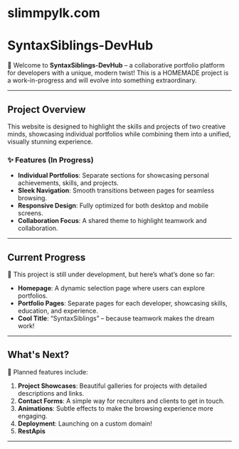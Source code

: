 # slimmpylk.com

# **SyntaxSiblings-DevHub**

🚀 Welcome to **SyntaxSiblings-DevHub** – a collaborative portfolio platform for developers with a unique, modern twist! This is a HOMEMADE project is a work-in-progress and will evolve into something extraordinary.

---

## **Project Overview**

This website is designed to highlight the skills and projects of two creative minds, showcasing individual portfolios while combining them into a unified, visually stunning experience.

### ✨ Features (In Progress)

- **Individual Portfolios**: Separate sections for showcasing personal achievements, skills, and projects.
- **Sleek Navigation**: Smooth transitions between pages for seamless browsing.
- **Responsive Design**: Fully optimized for both desktop and mobile screens.
- **Collaboration Focus**: A shared theme to highlight teamwork and collaboration.

---

## **Current Progress**

🚧 This project is still under development, but here’s what’s done so far:
- **Homepage**: A dynamic selection page where users can explore portfolios.
- **Portfolio Pages**: Separate pages for each developer, showcasing skills, education, and experience.
- **Cool Title**: “SyntaxSiblings” – because teamwork makes the dream work!

---

## **What's Next?**

🌟 Planned features include:
1. **Project Showcases**: Beautiful galleries for projects with detailed descriptions and links.
2. **Contact Forms**: A simple way for recruiters and clients to get in touch.
3. **Animations**: Subtle effects to make the browsing experience more engaging.
4. **Deployment**: Launching on a custom domain!
5. **RestApis**

---
